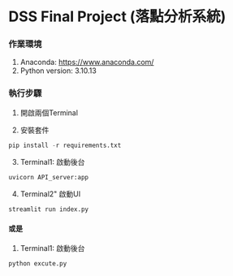 # DSS Final Project (落點分析系統)

### 作業環境

 1. Anaconda: https://www.anaconda.com/
 2. Python version: 3.10.13

### 執行步驟
 1. 開啟兩個Terminal

 2. 安裝套件
 ```python
 pip install -r requirements.txt
 ```
 3. Terminal1: 啟動後台
 ```python
 uvicorn API_server:app
 ```

 4. Terminal2" 啟動UI
 ```python
 streamlit run index.py
 ```

#### 或是

 1. Terminal1: 啟動後台
 ```python
 python excute.py
 ```